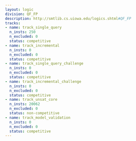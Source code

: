```yaml
---
layout: logic
division: QF_FP
description: http://smtlib.cs.uiowa.edu/logics.shtml#QF_FP
tracks:
- name: track_single_query
  n_insts: 250
  n_excluded: 0
  status: competitive
- name: track_incremental
  n_insts: 0
  n_excluded: 0
  status: competitive
- name: track_single_query_challenge
  n_insts: 0
  n_excluded: 0
  status: competitive
- name: track_incremental_challenge
  n_insts: 0
  n_excluded: 0
  status: competitive
- name: track_unsat_core
  n_insts: 20062
  n_excluded: 0
  status: non-competitive
- name: track_model_validation
  n_insts: 0
  n_excluded: 0
  status: competitive
---
```

